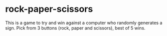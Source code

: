 # rock-paper-scissors


This is a game to try and win against a computer who randomly generates a sign.
Pick from 3 buttons (rock, paper and scissors), best of 5 wins.
